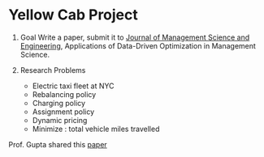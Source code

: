 Yellow Cab Project
==================

1. Goal 
    Write a paper, submit it to 
    [Journal of Management Science and Engineering](http://www.keaipublishing.com/en/journals/journal-of-management-science-and-engineering), 
    Applications of Data-Driven Optimization in Management Science.
    
2. Research Problems
    * Electric taxi fleet at NYC
    * Rebalancing policy
    * Charging policy
    * Assignment policy
    * Dynamic pricing
    * Minimize :  total vehicle miles travelled 

Prof. Gupta shared this [paper](https://www.sciencedirect.com/science/article/pii/S0968090X17303789)

